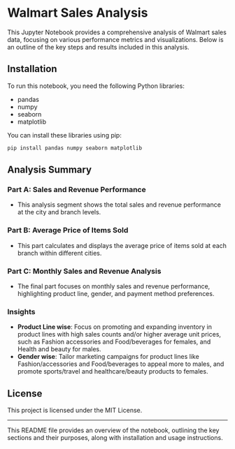 # Walmart Sales Analysis

This Jupyter Notebook provides a comprehensive analysis of Walmart sales data, focusing on various performance metrics and visualizations. Below is an outline of the key steps and results included in this analysis.

## Installation

To run this notebook, you need the following Python libraries:
- pandas
- numpy
- seaborn
- matplotlib

You can install these libraries using pip:
```sh
pip install pandas numpy seaborn matplotlib
```

## Analysis Summary

### Part A: Sales and Revenue Performance
- This analysis segment shows the total sales and revenue performance at the city and branch levels.

### Part B: Average Price of Items Sold
- This part calculates and displays the average price of items sold at each branch within different cities.

### Part C: Monthly Sales and Revenue Analysis
- The final part focuses on monthly sales and revenue performance, highlighting product line, gender, and payment method preferences.

### Insights
- **Product Line wise**: Focus on promoting and expanding inventory in product lines with high sales counts and/or higher average unit prices, such as Fashion accessories and Food/beverages for females, and Health and beauty for males.
- **Gender wise**: Tailor marketing campaigns for product lines like Fashion/accessories and Food/beverages to appeal more to males, and promote sports/travel and healthcare/beauty products to females.


## License

This project is licensed under the MIT License.

---

This README file provides an overview of the notebook, outlining the key sections and their purposes, along with installation and usage instructions.
